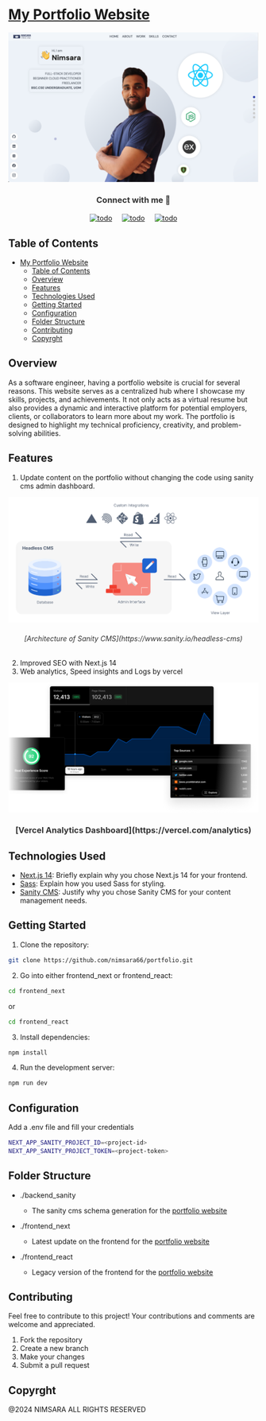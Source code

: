 # [My Portfolio Website](https://www.nimsarafernando.com)

![](./assets/banner.png)

<h3 align="center" style="color: #333">Connect with me 🙂</h3>
<p align="center" style="display: flex; align-items: center; justify-content: center;">
<a href="https://linkedin.com/in/nimsara66" target="blank"><img align="center" src="https://raw.githubusercontent.com/rahuldkjain/github-profile-readme-generator/master/src/images/icons/Social/linked-in-alt.svg" alt="todo" height="40" width="40" /></a>
&nbsp;&nbsp;&nbsp;&nbsp;&nbsp;
<a href="https://www.facebook.com/mihindukulasuria.fernando" target="blank"><img align="center" src="https://raw.githubusercontent.com/rahuldkjain/github-profile-readme-generator/master/src/images/icons/Social/facebook.svg" alt="todo" height="40" width="40" /></a>
&nbsp;&nbsp;&nbsp;&nbsp;&nbsp;
<a href="https://instagram.com/nimsara_sudeepa" target="blank"><img align="center" src="https://raw.githubusercontent.com/rahuldkjain/github-profile-readme-generator/master/src/images/icons/Social/instagram.svg" alt="todo" height="40" width="40" /></a>
</p>

## Table of Contents

- [My Portfolio Website](#my-portfolio-website)
  - [Table of Contents](#table-of-contents)
  - [Overview](#overview)
  - [Features](#features)
  - [Technologies Used](#technologies-used)
  - [Getting Started](#getting-started)
  - [Configuration](#configuration)
  - [Folder Structure](#folder-structure)
  - [Contributing](#contributing)
  - [Copyrght](#copyrght)

## Overview

As a software engineer, having a portfolio website is crucial for several reasons. This website serves as a centralized hub where I showcase my skills, projects, and achievements. It not only acts as a virtual resume but also provides a dynamic and interactive platform for potential employers, clients, or collaborators to learn more about my work. The portfolio is designed to highlight my technical proficiency, creativity, and problem-solving abilities.

## Features

1. Update content on the portfolio without changing the code using sanity cms admin dashboard.

![](./assets/sanity-cms.svg)
<h6 align="center" style="color: #333">[Architecture of Sanity CMS](https://www.sanity.io/headless-cms)</h6>

2. Improved SEO with Next.js 14
3. Web analytics, Speed insights and Logs by vercel 

![](./assets/vercel_analytics.png)
<h3 align="center" style="color: #333">[Vercel Analytics Dashboard](https://vercel.com/analytics)</h6>

## Technologies Used

- [Next.js 14](https://nextjs.org/): Briefly explain why you chose Next.js 14 for your frontend.
- [Sass](https://sass-lang.com/): Explain how you used Sass for styling.
- [Sanity CMS](https://www.sanity.io/): Justify why you chose Sanity CMS for your content management needs.

## Getting Started

1. Clone the repository:

```bash
git clone https://github.com/nimsara66/portfolio.git
```

2. Go into either frontend_next or frontend_react:

```bash
cd frontend_next
```

or

```bash
cd frontend_react
```

3. Install dependencies:

```bash
npm install
```

4. Run the development server:

```bash
npm run dev
```

## Configuration

Add a .env file and fill your credentials

```bash
NEXT_APP_SANITY_PROJECT_ID=<project-id>
NEXT_APP_SANITY_PROJECT_TOKEN=<project-token>
```

## Folder Structure

- ./backend_sanity
  - The sanity cms schema generation for the [portfolio website](https://www.nimsarafernando.com)

- ./frontend_next
  - Latest update on the frontend for the [portfolio website](https://www.nimsarafernando.com)

- ./frontend_react
  - Legacy version of the frontend for the [portfolio website](https://www.nimsarafernando.com)

## Contributing

Feel free to contribute to this project! Your contributions and comments are welcome and appreciated.

1. Fork the repository
2. Create a new branch
3. Make your changes
4. Submit a pull request

## Copyrght

@2024 NIMSARA ALL RIGHTS RESERVED